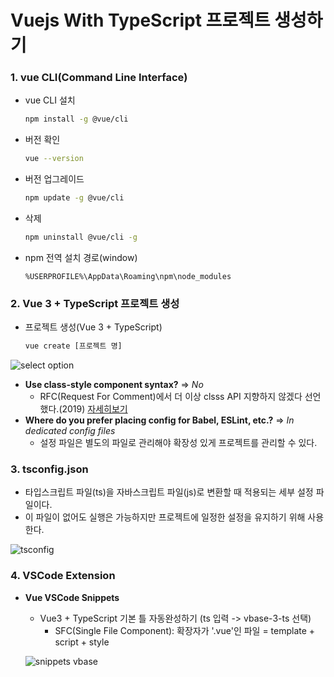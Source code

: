 

# Vuejs With TypeScript 프로젝트 생성하기

### 1. vue CLI(Command Line Interface)

- vue CLI 설치

  ```bash
  npm install -g @vue/cli
  ```

- 버전 확인

  ```bash
  vue --version
  ```

- 버전 업그레이드

  ```bash
  npm update -g @vue/cli
  ```

- 삭제

  ```bash
  npm uninstall @vue/cli -g
  ```

- npm 전역 설치 경로(window)

  ```
  %USERPROFILE%\AppData\Roaming\npm\node_modules
  ```

### 2. Vue 3 + TypeScript 프로젝트 생성

- 프로젝트 생성(Vue 3 + TypeScript)

  ```bash
  vue create [프로젝트 명]
  ```

![select option](https://github.com/miirmoon/study-vue-typescript/blob/main/document/images/select%20option.PNG?raw=true)

- **Use class-style component syntax?** => *No*
  - RFC(Request For Comment)에서 더 이상 clsss API 지향하지 않겠다 선언했다.(2019) [자세히보기](https://github.com/vuejs/rfcs/pull/17#issuecomment-494242121)
- **Where do you prefer placing config for Babel, ESLint, etc.?** => *In dedicated config files*
  - 설정 파일은 별도의 파일로 관리해야 확장성 있게 프로젝트를 관리할 수 있다.

### 3. tsconfig.json

- 타입스크립트 파일(ts)을 자바스크립트 파일(js)로 변환할 때 적용되는 세부 설정 파일이다.
- 이 파일이 없어도 실행은 가능하지만 프로젝트에 일정한 설정을 유지하기 위해 사용한다.

![tsconfig](https://github.com/miirmoon/study-vue-typescript/blob/main/document/images/tsconfig.PNG?raw=true)

### 4. VSCode Extension

- **Vue VSCode Snippets**

  - Vue3 + TypeScript 기본 틀 자동완성하기 (ts 입력 -> vbase-3-ts 선택)
    - SFC(Single File Component): 확장자가 '.vue'인 파일 = template + script + style
  
  
  ![snippets vbase](https://github.com/miirmoon/study-vue-typescript/blob/main/document/images/snippets%20vbase.gif?raw=true)
